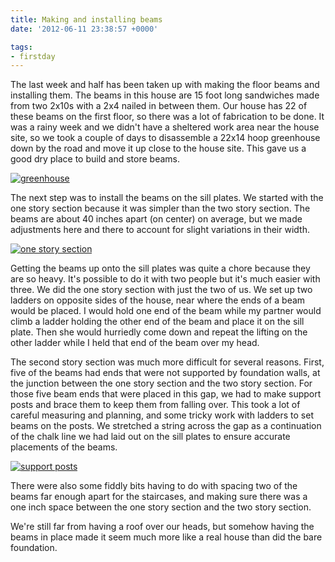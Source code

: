 ```yaml
---
title: Making and installing beams
date: '2012-06-11 23:38:57 +0000'

tags:
- firstday
---
```


The last week and half has been taken up with making the floor beams
and installing them.  The beams in this house are 15 foot long
sandwiches made from two 2x10s with a 2x4 nailed in between them.  Our
house has 22 of these beams on the first floor, so there was a lot of
fabrication to be done.  It was a rainy week and we didn't have a
sheltered work area near the house site, so we took a couple of days
to disassemble a 22x14 hoop greenhouse down by the road and move it up
close to the house site.  This gave us a good dry place to
build and store beams.

[![greenhouse](/gallery/firstday-cottage/P6070681_hu_7e5b6cc42c74b298.JPG)](/gallery/firstday-cottage/P6070681.JPG)

The next step was to install the beams on the sill plates.  We started
with the one story section
because it was simpler than the two story section.  The beams are
about 40 inches apart (on center) on average, but we made adjustments
here and there to account for slight variations in their width.

[![one story section](/gallery/firstday-cottage/P6090685_hu_2325cb63c4fe7679.JPG)](/gallery/firstday-cottage/P6090685.JPG)

Getting the beams up onto the sill plates was quite a chore because
they are so heavy.  It's possible to do it with two people but it's
much easier with three.  We did the one story section with just the
two of us.  We set up two ladders on opposite sides of the house, near
where the ends of a beam would be placed.  I would hold one end of the
beam while my partner would climb a ladder holding the other end of
the beam and place it on the sill plate.  Then she would hurriedly
come down and repeat the lifting on the other ladder while I held that
end of the beam over my head.

The second story section was much more difficult for several reasons.
First, five of the beams had ends that were not supported by
foundation walls, at the junction between the one story section and
the two story section.  For those five beam ends that were placed in
this gap, we had to make support posts
and brace them to keep them from falling over.  This took a lot of careful
measuring and planning, and some tricky work with ladders to set beams
on the posts.  We stretched a string across the gap as a continuation
of the chalk line we had laid out on the sill plates to ensure
accurate placements of the beams.

[![support posts](/gallery/firstday-cottage/P6110701_hu_9c408ef45fe63471.JPG)](/gallery/firstday-cottage/P6110701.JPG)

There were also some fiddly bits having to do with spacing two of the
beams far enough apart for the staircases, and making sure there was a
one inch space between the one story section and the two story
section.

We're still far from having a roof over our heads, but somehow having
the beams in place made it seem much more like a real house than did
the bare foundation.
